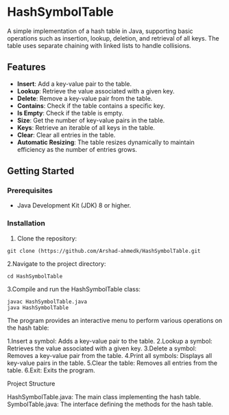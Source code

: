 # HashSymbolTable

A simple implementation of a hash table in Java, supporting basic operations such as insertion, lookup, deletion, and retrieval of all keys. The table uses separate chaining with linked lists to handle collisions.

## Features

- **Insert**: Add a key-value pair to the table.
- **Lookup**: Retrieve the value associated with a given key.
- **Delete**: Remove a key-value pair from the table.
- **Contains**: Check if the table contains a specific key.
- **Is Empty**: Check if the table is empty.
- **Size**: Get the number of key-value pairs in the table.
- **Keys**: Retrieve an iterable of all keys in the table.
- **Clear**: Clear all entries in the table.
- **Automatic Resizing**: The table resizes dynamically to maintain efficiency as the number of entries grows.

## Getting Started

### Prerequisites

- Java Development Kit (JDK) 8 or higher.

### Installation

1. Clone the repository:
```
git clone (https://github.com/Arshad-ahmedk/HashSymbolTable.git
```
2.Navigate to the project directory:
```
cd HashSymbolTable
```
3.Compile and run the HashSymbolTable class:
```
javac HashSymbolTable.java
java HashSymbolTable
```
The program provides an interactive menu to perform various operations on the hash table:

1.Insert a symbol: Adds a key-value pair to the table.
2.Lookup a symbol: Retrieves the value associated with a given key.
3.Delete a symbol: Removes a key-value pair from the table.
4.Print all symbols: Displays all key-value pairs in the table.
5.Clear the table: Removes all entries from the table.
6.Exit: Exits the program.

Project Structure

HashSymbolTable.java: The main class implementing the hash table.
SymbolTable.java: The interface defining the methods for the hash table.
